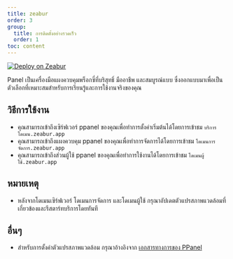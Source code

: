 ```yaml
---
title: zeabur
order: 3
group:
  title: การติดตั้งอย่างรวดเร็ว
  order: 1
toc: content
---
```


[![Deploy on Zeabur](https://zeabur.com/button.svg)](https://zeabur.com/templates/IBPWWW)

Panel เป็นเครื่องมือแผงควบคุมพร็อกซี่ที่บริสุทธิ์ มืออาชีพ และสมบูรณ์แบบ ซึ่งออกแบบมาเพื่อเป็นตัวเลือกที่เหมาะสมสำหรับการเรียนรู้และการใช้งานจริงของคุณ

## วิธีการใช้งาน

- คุณสามารถเข้าถึงเซิร์ฟเวอร์ ppanel ของคุณเพื่อทำการตั้งค่าเริ่มต้นได้โดยการเข้าชม `บริการโดเมน.zeabur.app`
- คุณสามารถเข้าถึงแผงควบคุม ppanel ของคุณเพื่อทำการจัดการได้โดยการเข้าชม `โดเมนการจัดการ.zeabur.app`
- คุณสามารถเข้าถึงส่วนผู้ใช้ ppanel ของคุณเพื่อทำการใช้งานได้โดยการเข้าชม `โดเมนผู้ใช้.zeabur.app`

## หมายเหตุ

- หลังจากโดเมนเซิร์ฟเวอร์ โดเมนการจัดการ และโดเมนผู้ใช้ กรุณาอัปเดตตัวแปรสภาพแวดล้อมที่เกี่ยวข้องและรีสตาร์ทบริการโดยทันที

## อื่นๆ

- สำหรับการตั้งค่าตัวแปรสภาพแวดล้อม กรุณาอ้างอิงจาก [เอกสารทางการของ PPanel](https://ppanel.dev/)


